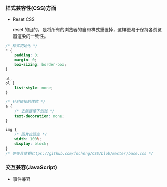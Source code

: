 ### 样式兼容性(CSS)方面

- Reset CSS

  reset 的目的，是将所有的浏览器的自带样式重置掉，这样更易于保持各浏览器渲染的一致性。

```css
/* 样式初始化 */
* {
    padding: 0;
    margin: 0;
    box-sizing: border-box;
}

ul,
ol {
    list-style: none;
}

/* 针对链接的样式 */
a {
    /* 去除链接下划线 */
    text-decoration: none;
}

img {
    /* 图片自适应 */
    width: 100%;
    display: block;
}
/* 等等具体看https://github.com/fncheng/CSS/blob/master/base.css */
```

### 交互兼容(JavaScript)

- 事件兼容